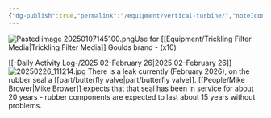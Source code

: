 ```yaml
---
{"dg-publish":true,"permalink":"/equipment/vertical-turbine/","noteIcon":"","created":"2025-07-07T14:23:44.532-05:00"}
---
```


![Pasted image 20250107145100.png](/img/user/Secondary/Images/Pasted%20image%2020250107145100.png)Use for [[Equipment/Trickling Filter Media\|Trickling Filter Media]]  Goulds brand - (x10) 

[[-Daily Activity Log-/2025 02-February 26\|2025 02-February 26]]
![20250226_111214.jpg](/img/user/20250226_111214.jpg)
There is a leak currently (February 2026), on the rubber seal a [[part/butterfly valve\|part/butterfly valve]].  [[People/Mike Brower\|Mike Brower]] expects that that seal has been in service for about 20 years - rubber components are expected to last about 15 years without problems.